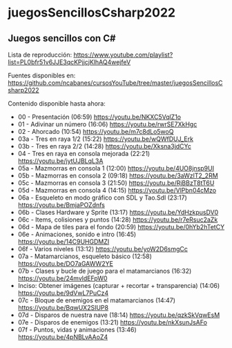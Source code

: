 # juegosSencillosCsharp2022

## Juegos sencillos con C#

Lista de reproducción: https://www.youtube.com/playlist?list=PL0bfr51v6JJE3qcKPjjcjKlhAQ4wejfeV

Fuentes disponibles en: https://github.com/ncabanes/cursosYouTube/tree/master/juegosSencillosCsharp2022

Contenido disponible hasta ahora:

 - 00 - Presentación (06:59) https://youtu.be/NKXC5VqlZ1o
 - 01 - Adivinar un número (16:06) https://youtu.be/rwrSE7XkHgc
 - 02 - Ahorcado (10:54) https://youtu.be/m7c8dLo5woQ
 - 03a - Tres en raya 1/2 (15:22) https://youtu.be/wQWfDUJ_Erk
 - 03b - Tres en raya 2/2 (14:28) https://youtu.be/Xksna3jdCYc
 - 04 - Tres en raya en consola mejorada (22:21) https://youtu.be/jytUJBLqL3A
 - 05a - Mazmorras en consola 1 (12:00) https://youtu.be/4UO8jnsp9UI
 - 05b - Mazmorras en consola 2 (09:18) https://youtu.be/3aWzlT2_2RM
 - 05c - Mazmorras en consola 3 (21:50) https://youtu.be/RjBBzT8tT6U
 - 05d - Mazmorras en consola 4 (14:15) https://youtu.be/VlPbn04cMzo
 - 06a - Esqueleto en modo gráfico con SDL y Tao.Sdl (23:17) https://youtu.be/BmjaPOZdnfs
 - 06b - Clases Hardware y Sprite (13:17) https://youtu.be/YdHzkpusDV0
 - 06c - Items, colisiones y puntos (14:28) https://youtu.be/r7eRsuc2aZk
 - 06d - Mapa de tiles para el fondo (20:59) https://youtu.be/0hYb2hTetCY
 - 06e - Animaciones, sonido e intro (16:45) https://youtu.be/14C9UHGDMZI
 - 06f - Varios niveles (13:12) https://youtu.be/yoW2D6smgCc
 - 07a - Matamarcianos, esqueleto básico (12:58) https://youtu.be/DO7aGAWW2YE
 - 07b - Clases y bucle de juego para el matamarcianos (16:32) https://youtu.be/24mvldEFpW0
 - Inciso: Obtener imágenes (capturar + recortar + transparencia) (14:06) https://youtu.be/9dVwL7PuCz4
 - 07c - Bloque de enemigos en el matamarcianos (14:47) https://youtu.be/BqwUX2SIUP8
 - 07d - Disparos de nuestra nave (18:14) https://youtu.be/qzkSkVqwEsM
 - 07e - Disparos de enemigos (13:21) https://youtu.be/nkXsunJsAFo
 - 07f - Puntos, vidas y animaciones (13:46) https://youtu.be/4pNBLvAAoZ4
 